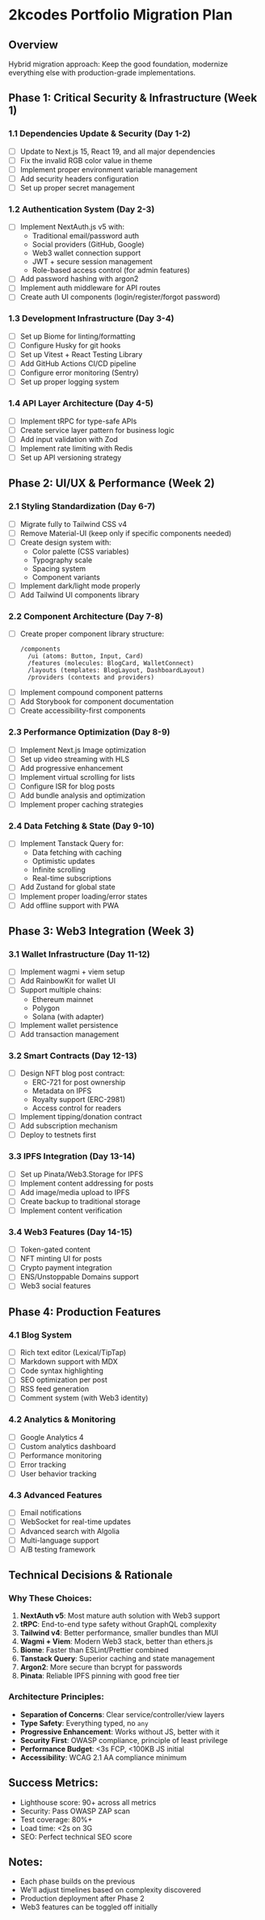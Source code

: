 # 2kcodes Portfolio Migration Plan

## Overview
Hybrid migration approach: Keep the good foundation, modernize everything else with production-grade implementations.

## Phase 1: Critical Security & Infrastructure (Week 1)

### 1.1 Dependencies Update & Security (Day 1-2)
- [ ] Update to Next.js 15, React 19, and all major dependencies
- [ ] Fix the invalid RGB color value in theme
- [ ] Implement proper environment variable management
- [ ] Add security headers configuration
- [ ] Set up proper secret management

### 1.2 Authentication System (Day 2-3)
- [ ] Implement NextAuth.js v5 with:
  - Traditional email/password auth
  - Social providers (GitHub, Google)
  - Web3 wallet connection support
  - JWT + secure session management
  - Role-based access control (for admin features)
- [ ] Add password hashing with argon2
- [ ] Implement auth middleware for API routes
- [ ] Create auth UI components (login/register/forgot password)

### 1.3 Development Infrastructure (Day 3-4)
- [ ] Set up Biome for linting/formatting
- [ ] Configure Husky for git hooks
- [ ] Set up Vitest + React Testing Library
- [ ] Add GitHub Actions CI/CD pipeline
- [ ] Configure error monitoring (Sentry)
- [ ] Set up proper logging system

### 1.4 API Layer Architecture (Day 4-5)
- [ ] Implement tRPC for type-safe APIs
- [ ] Create service layer pattern for business logic
- [ ] Add input validation with Zod
- [ ] Implement rate limiting with Redis
- [ ] Set up API versioning strategy

## Phase 2: UI/UX & Performance (Week 2)

### 2.1 Styling Standardization (Day 6-7)
- [ ] Migrate fully to Tailwind CSS v4
- [ ] Remove Material-UI (keep only if specific components needed)
- [ ] Create design system with:
  - Color palette (CSS variables)
  - Typography scale
  - Spacing system
  - Component variants
- [ ] Implement dark/light mode properly
- [ ] Add Tailwind UI components library

### 2.2 Component Architecture (Day 7-8)
- [ ] Create proper component library structure:
  ```
  /components
    /ui (atoms: Button, Input, Card)
    /features (molecules: BlogCard, WalletConnect)
    /layouts (templates: BlogLayout, DashboardLayout)
    /providers (contexts and providers)
  ```
- [ ] Implement compound component patterns
- [ ] Add Storybook for component documentation
- [ ] Create accessibility-first components

### 2.3 Performance Optimization (Day 8-9)
- [ ] Implement Next.js Image optimization
- [ ] Set up video streaming with HLS
- [ ] Add progressive enhancement
- [ ] Implement virtual scrolling for lists
- [ ] Configure ISR for blog posts
- [ ] Add bundle analysis and optimization
- [ ] Implement proper caching strategies

### 2.4 Data Fetching & State (Day 9-10)
- [ ] Implement Tanstack Query for:
  - Data fetching with caching
  - Optimistic updates
  - Infinite scrolling
  - Real-time subscriptions
- [ ] Add Zustand for global state
- [ ] Implement proper loading/error states
- [ ] Add offline support with PWA

## Phase 3: Web3 Integration (Week 3)

### 3.1 Wallet Infrastructure (Day 11-12)
- [ ] Implement wagmi + viem setup
- [ ] Add RainbowKit for wallet UI
- [ ] Support multiple chains:
  - Ethereum mainnet
  - Polygon
  - Solana (with adapter)
- [ ] Implement wallet persistence
- [ ] Add transaction management

### 3.2 Smart Contracts (Day 12-13)
- [ ] Design NFT blog post contract:
  - ERC-721 for post ownership
  - Metadata on IPFS
  - Royalty support (ERC-2981)
  - Access control for readers
- [ ] Implement tipping/donation contract
- [ ] Add subscription mechanism
- [ ] Deploy to testnets first

### 3.3 IPFS Integration (Day 13-14)
- [ ] Set up Pinata/Web3.Storage for IPFS
- [ ] Implement content addressing for posts
- [ ] Add image/media upload to IPFS
- [ ] Create backup to traditional storage
- [ ] Implement content verification

### 3.4 Web3 Features (Day 14-15)
- [ ] Token-gated content
- [ ] NFT minting UI for posts
- [ ] Crypto payment integration
- [ ] ENS/Unstoppable Domains support
- [ ] Web3 social features

## Phase 4: Production Features

### 4.1 Blog System
- [ ] Rich text editor (Lexical/TipTap)
- [ ] Markdown support with MDX
- [ ] Code syntax highlighting
- [ ] SEO optimization per post
- [ ] RSS feed generation
- [ ] Comment system (with Web3 identity)

### 4.2 Analytics & Monitoring
- [ ] Google Analytics 4
- [ ] Custom analytics dashboard
- [ ] Performance monitoring
- [ ] Error tracking
- [ ] User behavior tracking

### 4.3 Advanced Features
- [ ] Email notifications
- [ ] WebSocket for real-time updates
- [ ] Advanced search with Algolia
- [ ] Multi-language support
- [ ] A/B testing framework

## Technical Decisions & Rationale

### Why These Choices:

1. **NextAuth v5**: Most mature auth solution with Web3 support
2. **tRPC**: End-to-end type safety without GraphQL complexity
3. **Tailwind v4**: Better performance, smaller bundles than MUI
4. **Wagmi + Viem**: Modern Web3 stack, better than ethers.js
5. **Biome**: Faster than ESLint/Prettier combined
6. **Tanstack Query**: Superior caching and state management
7. **Argon2**: More secure than bcrypt for passwords
8. **Pinata**: Reliable IPFS pinning with good free tier

### Architecture Principles:
- **Separation of Concerns**: Clear service/controller/view layers
- **Type Safety**: Everything typed, no `any`
- **Progressive Enhancement**: Works without JS, better with it
- **Security First**: OWASP compliance, principle of least privilege
- **Performance Budget**: <3s FCP, <100KB JS initial
- **Accessibility**: WCAG 2.1 AA compliance minimum

## Success Metrics:
- Lighthouse score: 90+ across all metrics
- Security: Pass OWASP ZAP scan
- Test coverage: 80%+ 
- Load time: <2s on 3G
- SEO: Perfect technical SEO score

## Notes:
- Each phase builds on the previous
- We'll adjust timelines based on complexity discovered
- Production deployment after Phase 2
- Web3 features can be toggled off initially